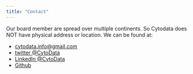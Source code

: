 ```yaml
---
title: "Contact"
---
```


Our board member are spread over multiple continents.
So Cytodata does NOT have physical address or location.
We can be found at:
- [cytodata.info@gmail.com](mailto:cytodata.info@gmail.com)
- [twitter @CytoData](https://twitter.com/CytoData)
- [LinkedIn @CytoData](https://www.linkedin.com/company/cytodata)
- [Github](https://github.com/cytodata)
